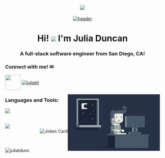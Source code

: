 
<div align="center" width="100">
  <img src="https://capsule-render.vercel.app/api?type=waving&height=100&color=gradient&text=Click%20here%20to%20check%20out%20my%20portfolio!&fontColor=697982&animation=fadeIn&fontSize=20&fontAlign=75&theme=tokyonight">
</div>
<br>
<div align="center" width="100">
  <a href="https://juliatdunc.github.io/JuliaTDunc/"target='_blank'>
   <img src="https://capsule-render.vercel.app/api?type=venom&height=150&color=gradient&text=Julia%20Duncan&fontColor=697982&theme=tokyonight&animation=fadeIn" alt="header">
  </a>
  <p></p>
</div>
<h1 align="center">Hi! <img src="https://user-images.githubusercontent.com/74038190/214644152-52f47eb3-5e31-4f47-8758-05c9468d5596.gif" width=30> I'm Julia Duncan</h1>
<h3 align="center">A full-stack software engineer from San Diego, CA!</h3>
<h3 align="left">Connect with me! ✉</h3>
<p align="left">
<a href="https://linkedin.com/in/juliatduncan" target="_blank"><img align="center" src="https://user-images.githubusercontent.com/74038190/235294012-0a55e343-37ad-4b0f-924f-c8431d9d2483.gif" height="50" width="50"/></a>
<a href="https://www.leetcode.com/juliatd" target="blank"><img align="center" src="https://raw.githubusercontent.com/rahuldkjain/github-profile-readme-generator/master/src/images/icons/Social/leet-code.svg" alt="juliatd" height="30" width="40"></a>
</p>
<img alt="Night Coding" src="https://raw.githubusercontent.com/AVS1508/AVS1508/master/assets/Night-Coding.gif" align="right"/>
<h3 align="left">Languages and Tools:</h3>
<p align="left">
  <a href="https://skillicons.dev">
    <img src="https://skillicons.dev/icons?i=bash,css,git,docker,express,flask,html,js,nodejs,npm,php,postgres,py,react,redux,sqlite,sequelize&perline=5" />
  </a>
</p>
<!-- HTML -->
<br>
<img align="left"src="https://user-images.githubusercontent.com/74038190/219923809-b86dc415-a0c2-4a38-bc88-ad6cf06395a8.gif" width="200">
<p align="right"><img src="https://readme-jokes.vercel.app/api?theme=cobalt" alt="Jokes Card" /></p>
<br>
<p><img align="center" src="https://github-readme-streak-stats.herokuapp.com/?user=juliatdunc&" alt="juliatdunc" /></p>

